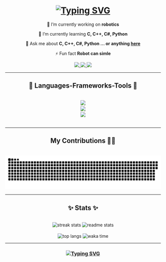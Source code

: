 

<h1 align="center">
    <a href="https://git.io/typing-svg"><img src="https://readme-typing-svg.herokuapp.com?font=Fira+Code&size=35&pause=1000&color=FFFFFF&width=435&lines=Hello+World!+I'm+Duy" alt="Typing SVG" /></a>
</h1>



<div align="center">
 
 🔭 I’m currently working on **robotics**
 
 🌱 I’m currently learning **C, C++, C#, Python**

 💬 Ask me about **C, C++, C#, Python ... or anything [here](https://github.com/ThaiThanhDuy/ThaiThanhDuy/issues)**

 ⚡ Fun fact **Robot can simle**
 
 </div>
 
<div align="center"> 
  <a href="mailto:just.electric.4.fun@gmail.com">
    <img src="https://img.shields.io/badge/Gmail-333333?style=for-the-badge&logo=gmail&logoColor=red" />
  </a>
  <a href="https://www.linkedin.com/in/thai-thanh-duy/" target="_blank">
    <img src="https://img.shields.io/badge/LinkedIn-0077B5?style=for-the-badge&logo=linkedin&logoColor=white" target="_blank" />
  </a>
  <a href="https://salesp07.github.io" target="_blank">
     <img src="https://img.shields.io/badge/Portfolio-FF5722?style=for-the-badge&logo=todoist&logoColor=white" target="_blank" /> <!-- sqlite, safari, google-chrome are other good icon options -->
  </a>
</div>

 <hr/>
 
<h2 align="center">🌳 Languages-Frameworks-Tools 🌳</h2>
<br/>
<div align="center">
    <img src="https://skillicons.dev/icons?i=python,c,cpp,cs,md" /><br>
    <img src="https://skillicons.dev/icons?i=ros,tensorflow" /><br>
    <img src="https://skillicons.dev/icons?i=github,vscode,visualstudio,git,cmake,unity,matlab,linux" />
</div>

<br/>
<hr/>

<div align="center">
  <h2> My Contributions 👨‍💻</h2>
  <br>
  <img alt="snake eating my contributions" src="https://raw.githubusercontent.com/ThaiThanhDuy/ThaiThanhDuy/output/github-contribution-grid-snake.svg" />
  <br/>
</div>

<hr/>

<h2 align="center">✨ Stats ✨</h2>
<br>
<div align=center>
  <img width=390 src="https://github-readme-streak-stats.herokuapp.com?user=ThaiThanhDuy&theme=tokyonight" alt="streak stats"/>
  
  <img width=390 src="https://github-readme-stats.vercel.app/api?username=ThaiThanhDuy&count_private=true&show_icons=true&theme=tokyonight&rank_icon=github&border_radius=10" alt="readme stats" />
  <br/>
  <br>
<div align=center>
<img width=325 align="center" src="https://github-readme-stats.vercel.app/api/top-langs/?username=ThaiThanhDuy&hide=HTML&langs_count=8&layout=donut-vertical&theme=tokyonight&border_radius=10&size_weight=0.5&count_weight=0.5&exclude_repo=github-readme-stats" alt="top langs" />
<img width=325 align="center" src="[https://github-readme-stats.vercel.app/api/top-langs/?username=ThaiThanhDuy&hide=HTML&langs_count=8&layout=donut-vertical&theme=tokyonight&border_radius=10&size_weight=0.5&count_weight=0.5&exclude_repo=github-readme-stats](https://github-readme-stats.vercel.app/api/wakatime?username=Duy)" alt="waka time" />
  <br/>

</div>
<hr/>

<h3 align="center">
   <a href="https://git.io/typing-svg"><img src="https://readme-typing-svg.herokuapp.com?font=Fira+Code&size=35&pause=1000&color=FFFFFF&width=435&lines=Bye!+See+you+again%F0%9F%98%BD" alt="Typing SVG" /></a>
</h3>

<br/>

